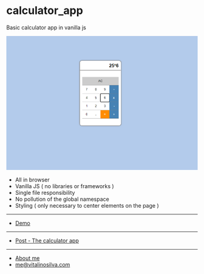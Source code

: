 # calculator_app
Basic calculator app in vanilla js

![calculatorapp](CalculatorApp_image.png)

- All in browser
- Vanilla JS ( no libraries or frameworks )
- Single file responsibility
- No pollution of the global namespace
- Styling ( only necessary to center elements on the page )
___
- [Demo](https://vs-silva.github.io/calculator_app/)
___
- [Post - The calculator app](https://vitalinosilva.com/2022/11/24/the-calculator-app/)
---
- [About me](https://vitalinosilva.com/about/)
- [me@vitalinosilva.com](mailto:me@vitalinosilva.com)
